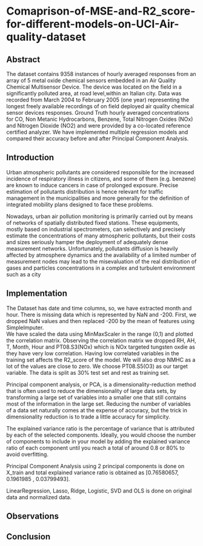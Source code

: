 # Comaprison-of-MSE-and-R2_score-for-different-models-on-UCI-Air-quality-dataset

## Abstract
The dataset contains 9358 instances of hourly averaged responses from an array of 5 metal oxide chemical sensors embedded in an Air Quality Chemical Multisensor Device. The device was located on the field in a significantly polluted area, at road level,within an Italian city.
Data was recorded from March 2004 to February 2005 (one year) representing the longest freely available recordings of on field deployed air quality chemical sensor devices responses.
Ground Truth hourly averaged concentrations for CO, Non Metanic Hydrocarbons, Benzene, Total Nitrogen Oxides (NOx) and Nitrogen Dioxide (NO2) and were provided by a co-located reference certified analyzer.
We have implemented multiple regression models and compared their accuracy before and after Principal Component Analysis.

## Introduction 
Urban atmospheric pollutants are considered responsible for the increased incidence of respiratory illness in citizens, and some of them (e.g. benzene) are known to induce cancers in case of prolonged exposure. Precise estimation of pollutants distribution is hence relevant for traffic management in the municipalities and more generally for the definition of integrated mobility plans designed to face these problems.


Nowadays, urban air pollution monitoring is primarily carried out by means of networks of spatially distributed fixed stations. These equipments, mostly based on industrial spectrometers, can selectively and precisely estimate the concentrations of many atmospheric pollutants, but their costs and sizes seriously hamper the deployment of adequately dense measurement networks. Unfortunately, pollutants diffusion is heavily affected by atmosphere dynamics and the availability of a limited number of measurement nodes may lead to the misevaluation of the real distribution of gases and particles concentrations in a complex and turbulent environment such as a city 

## Implementation 

The Dataset has date and time columns, so, we have extracted month and hour.
There is missing data which is represented by NaN and -200. First, we dropped NaN values and then replaced -200 by the mean of features using SimpleImputer. <br>
We have scaled the data using MinMaxScaler in the range (0,1) and plotted the correlation matrix.
Observing the correlation matrix we dropped RH, AH, T, Month, Hour and PT08.S3(NOx) which is NOx targeted tungsten oxdie as they have very low correlation. Having low correlated variables in the training set affects the R2_score of the model. We will also drop NMHC as a lot of the values are close to zero. 
We choose PT08.S5(O3) as our target variable. The data is split as 30% test set and rest as training set.

Principal component analysis, or PCA, is a dimensionality-reduction method that is often used to reduce the dimensionality of large data sets, by transforming a large set of variables into a smaller one that still contains most of the information in the large set. Reducing the number of variables of a data set naturally comes at the expense of accuracy, but the trick in dimensionality reduction is to trade a little accuracy for simplicity.

The explained variance ratio is the percentage of variance that is attributed by each of the selected components. Ideally, you would choose the number of components to include in your model by adding the explained variance ratio of each component until you reach a total of around 0.8 or 80% to avoid overfitting.

Principal Component Analysis using 2 principal components is done on X_train and total explained variance ratio is obtained as [0.76580657, 0.1961985 , 0.03799493].

LinearRegression, Lasso, Ridge, Logistic, SVD and OLS is done on original data and normalized data.

## Observations 

## Conclusion


